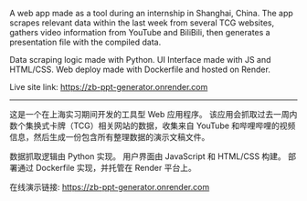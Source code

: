 A web app made as a tool during an internship in Shanghai, China. 
The app scrapes relevant data within the last week from several TCG websites, gathers video information from YouTube and BiliBili, then generates a presentation file with the compiled data.

Data scraping logic made with Python. 
UI Interface made with JS and HTML/CSS. 
Web deploy made with Dockerfile and hosted on Render.

Live site link: https://zb-ppt-generator.onrender.com

-----------------------

这是一个在上海实习期间开发的工具型 Web 应用程序。
该应用会抓取过去一周内数个集换式卡牌（TCG）相关网站的数据，收集来自 YouTube 和哔哩哔哩的视频信息，然后生成一份包含所有整理数据的演示文稿文件。

数据抓取逻辑由 Python 实现。
用户界面由 JavaScript 和 HTML/CSS 构建。
部署通过 Dockerfile 实现，并托管在 Render 平台上。

在线演示链接: https://zb-ppt-generator.onrender.com
